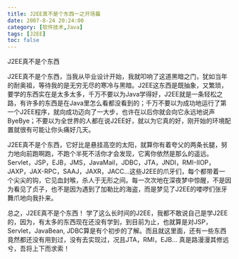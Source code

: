 ```yaml
---
title: J2EE真不是个东西一之开场篇
date: 2007-8-24 20:24:00
category: [软件技术,Java]
tags: [J2EE]
toc: false
---
```

J2EE真不是个东西 
<!-- more -->

J2EE真不是个东西，当我从毕业设计开始，我就叩响了这道黑暗之门，犹如当年的耐奥祖，等待我的是无穷无尽的寒冷与黑暗。J2EE这东西是既抽象，又繁琐，要学的东西实在是太多太多，千万不要以为Java学得好，J2EE就是一条轻松之路，有许多的东西是在Java里怎么看都没看到的；千万不要以为成功地运行了第一个J2EE程序，就向成功迈向了一大步，也许在以后你就会向它永远地说声ByeBye；不要以为全世界的人都在说J2EE好，就以为它真的好，刚开始的环境配置就很有可能让你头痛好几天。 

J2EE真不是个东西，它好比是悬挂高空的太阳，就算你有着夸父的两条长腿，努力地向前跑啊跑，不跑个半死不活你才会发现，它离你依然是那么的遥远。Servlet，JSP，EJB，JMS，JavaMail，JDBC，JTA，JNDI，RMI-IIOP，JAXP，JAX-RPC，SAAJ，JAXR，JACC…这些J2EE的爪牙们，每个都带着一个尖尖的钩，它见血封喉，杀人于无形之间。每一次次地在深夜梦中惊醒，不是因为看见了贞子，也不是因为遇到了加勒比的海盗，而是梦见了J2EE的喽啰们张牙舞爪地向我扑来。
 
     
总之，J2EE真不是个东西！
 学了这么长时间的J2EE，我都不敢说自己是学J2EE的，因为，有太多的东西现在还没有学到，到目前为止，也就算是对JSP，Servlet，JavaBean, JDBC算是有个初步的了解。而且就这里面，还有一些东西竟然都还没有用到过，没有去实现过，况且JTA，RMI，EJB… 
 真是路漫漫其修远兮，吾将上下而求索！
